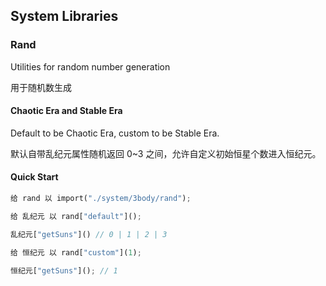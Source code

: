 ## System Libraries

### Rand

Utilities for random number generation

用于随机数生成

#### Chaotic Era and Stable Era

Default to be Chaotic Era, custom to be Stable Era.

默认自带乱纪元属性随机返回 0~3 之间，允许自定义初始恒星个数进入恒纪元。

#### Quick Start

```rust
给 rand 以 import("./system/3body/rand");
```

```rust
给 乱纪元 以 rand["default"]();

乱纪元["getSuns"]() // 0 | 1 | 2 | 3
```


```rust
给 恒纪元 以 rand["custom"](1);

恒纪元["getSuns"](); // 1
```
